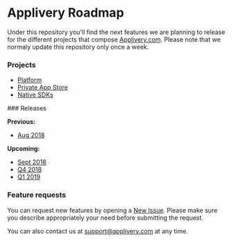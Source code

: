 # Applivery Roadmap

Under this repository you'll find the next features we are planning to release for the different projects that compose [Applivery.com](https://www.applivery.com). Please note that we normaly update this repository only once a week.

### Projects
- [Platform](https://github.com/applivery/roadmap/projects/1)
- [Private App Store](https://github.com/applivery/roadmap/projects/2)
- [Native SDKs](https://github.com/applivery/roadmap/projects/3)

### Releases

**Previous:**
- [Aug 2018](https://github.com/applivery/roadmap/milestone/4?closed=1)

**Upcoming:**
- [Sept 2018](https://github.com/applivery/roadmap/milestone/1)
- [Q4 2018](https://github.com/applivery/roadmap/milestone/2)
- [Q1 2019](https://github.com/applivery/roadmap/milestone/3)

### Feature requests
You can request new features by opening a [New Issue](https://github.com/applivery/roadmap/issues/new).
Please make sure you describe appropriately your need before submitting the request.

You can also contact us at [support@applivery.com](support@applivery.com) at any time.
